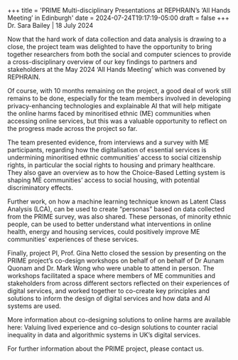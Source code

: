 +++
title = 'PRIME Multi-disciplinary Presentations at REPHRAIN’s ‘All Hands Meeting’ in Edinburgh'
date = 2024-07-24T19:17:19-05:00
draft = false
+++
Dr. Sara Bailey | 18 July 2024

Now that the hard work of data collection and data analysis is drawing to a close, the project team was delighted to have the opportunity to bring together researchers from both the social and computer sciences to provide a cross-disciplinary overview of our key findings to partners and stakeholders at the May 2024 ‘All Hands Meeting’ which was convened by REPHRAIN.

Of course, with 10 months remaining on the project, a good deal of work still remains to be done, especially for the team members involved in developing privacy-enhancing technologies and explainable AI that will help mitigate the online harms faced by minoritised ethnic (ME) communities when accessing online services, but this was a valuable opportunity to reflect on the progress made across the project so far.

The team presented evidence, from interviews and a survey with ME participants, regarding how the digitalisation of essential services is undermining minoritised ethnic communities’ access to social citizenship rights, in particular the social rights to housing and primary healthcare. They also gave an overview as to how the Choice-Based Letting system is shaping ME communities’ access to social housing, with potential discriminatory effects.

Further work, on how a machine learning technique known as Latent Class Analysis (LCA), can be used to create “personas” based on data collected from the PRIME survey, was also shared. These personas, of minority ethnic people, can be used to better understand what interventions in online health, energy and housing services, could positively improve ME communities' experiences of these services.

Finally, project PI, Prof. Gina Netto closed the session by presenting on the PRIME project’s co-design workshops on behalf of on behalf of Dr Aunam Quonam and Dr. Mark Wong who were unable to attend in person. The workshops facilitated a space where members of ME communities and stakeholders from across different sectors reflected on their experiences of digital services, and worked together to co-create key principles and solutions to inform the design of digital services and how data and AI systems are used.



More information about co-designing solutions to online harms are available here: Valuing lived experience and co-design solutions to counter racial inequality in data and algorithmic systems in UK’s digital services.

For further information about the PRIME project, please contact us. 
